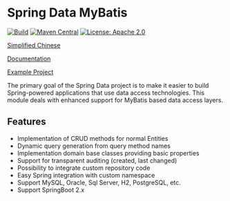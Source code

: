 # Spring Data MyBatis

[![Build](https://github.com/easybest/spring-data-mybatis/actions/workflows/github-actions-ci.yml/badge.svg)](https://github.com/easybest/spring-data-mybatis/actions/workflows/github-actions-ci.yml)
[![Maven Central](https://maven-badges.herokuapp.com/maven-central/io.easybest/spring-data-mybatis/badge.svg)](https://maven-badges.herokuapp.com/maven-central/io.easybest/spring-data-mybatis)
[![License: Apache 2.0](https://img.shields.io/badge/license-Apache_2.0-brightgreen.svg)](https://github.com/hatunet/spring-data-mybatis/blob/main/LICENSE)

[Simplified Chinese](README_zh.md)

[Documentation](https://sdm.easybest.io)

[Example Project](https://github.com/easybest/spring-data-mybatis-samples)

The primary goal of the Spring Data project is to make it easier to build Spring-powered applications that use data access technologies.
This module deals with enhanced support for MyBatis based data access layers.


## Features ##

* Implementation of CRUD methods for normal Entities
* Dynamic query generation from query method names
* Implementation domain base classes providing basic properties
* Support for transparent auditing (created, last changed)
* Possibility to integrate custom repository code
* Easy Spring integration with custom namespace
* Support MySQL, Oracle, Sql Server, H2, PostgreSQL, etc.
* Support SpringBoot 2.x
